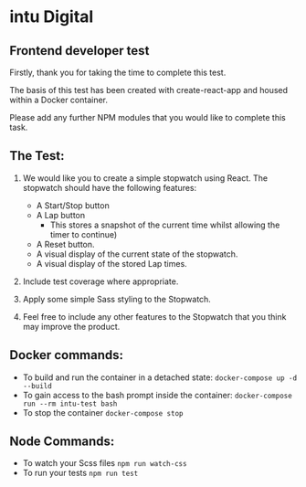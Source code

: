 # intu Digital 
## Frontend developer test

Firstly, thank you for taking the time to complete this test.

The basis of this test has been created with create-react-app and housed within a Docker container.

Please add any further NPM modules that you would like to complete this task. 

## The Test:
1. We would like you to create a simple stopwatch using React.
The stopwatch should have the following features:

    * A Start/Stop button
    * A Lap button 
        * This stores a snapshot of the current time whilst allowing the timer to continue)
    * A Reset button. 
    * A visual display of the current state of the stopwatch.
    * A visual display of the stored Lap times.

2. Include test coverage where appropriate.

3. Apply some simple Sass styling to the Stopwatch.

4. Feel free to include any other features to the Stopwatch that you think may improve the product.

## Docker commands:

* To build and run the container in a detached state:
`docker-compose up -d --build`
* To gain access to the bash prompt inside the container: 
`docker-compose run --rm intu-test bash`
* To stop the container
`docker-compose stop`


## Node Commands:

* To watch your Scss files
`npm run watch-css`
* To run your tests
`npm run test` 